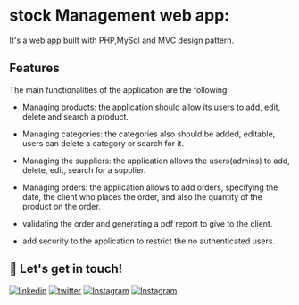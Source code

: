 # stock Management web app:
It's a web app built with PHP,MySql and MVC design pattern.
## Features
The main functionalities of the application are the following:

* Managing products: the application should allow its users to add, edit, delete and search a product.

* Managing categories: the categories also should be added, editable, users can delete a category or search for it.

* Managing the suppliers: the application allows the users(admins) to add, delete, edit, search for a supplier.

* Managing orders: the application allows to add orders, specifying the date, the client who places the order, and also the quantity of the product on the order.

* validating the order and generating a pdf report to give to the client.
* add security to the application to restrict the no authenticated users.

## 🔗 Let's get in touch!

[![linkedin](https://img.shields.io/badge/linkedin-0A66C2?style=for-the-badge&logo=linkedin&logoColor=white)](https://www.linkedin.com/in/yassine-bennkhay-0b73411b4/)
[![twitter](https://img.shields.io/badge/twitter-1DA1F2?style=for-the-badge&logo=twitter&logoColor=white)](https://twitter.com/yassine_dev1)
[![Instagram](https://img.shields.io/badge/instagram-1DA1F2?style=for-the-badge&logo=instagram&logoColor=white)](https://www.linkedin.com/in/yassine-bennkhay-0b73411b4/)
[![Instagram](https://img.shields.io/badge/facebook-1DA1F2?style=for-the-badge&logo=facebook&logoColor=white)](https://web.facebook.com/profile.php?id=100006392266503)

